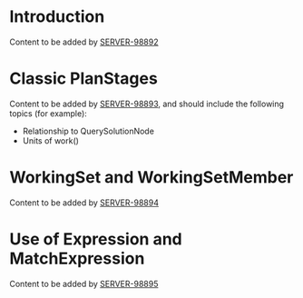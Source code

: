 # Introduction

Content to be added by [SERVER-98892](https://jira.mongodb.org/browse/SERVER-98892)

# Classic PlanStages

Content to be added by [SERVER-98893](https://jira.mongodb.org/browse/SERVER-98893), and should
include the following topics (for example):

- Relationship to QuerySolutionNode
- Units of work()

# WorkingSet and WorkingSetMember

Content to be added by [SERVER-98894](https://jira.mongodb.org/browse/SERVER-98894)

# Use of Expression and MatchExpression

Content to be added by [SERVER-98895](https://jira.mongodb.org/browse/SERVER-98895)
